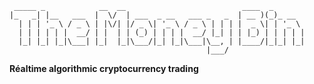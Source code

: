```
 _____ _            __  __                          ____  _
|_   _| |__   ___  |  \/  | ___  _ __   ___ _   _  | __ )(_)_ __
  | | | '_ \ / _ \ | |\/| |/ _ \| '_ \ / _ \ | | | |  _ \| | '_ \
  | | | | | |  __/ | |  | | (_) | | | |  __/ |_| | | |_) | | | | |
  |_| |_| |_|\___| |_|  |_|\___/|_| |_|\___|\__, | |____/|_|_| |_|
                                            |___/
```                                            
**Réaltime algorithmic cryptocurrency trading**

